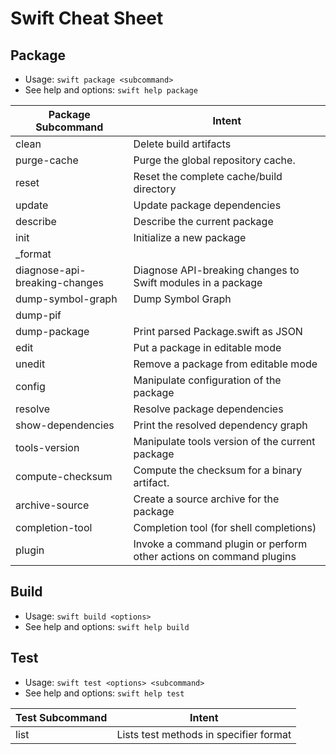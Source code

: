 # Swift Cheat Sheet

## Package

* Usage: `swift package <subcommand>`
* See help and options: `swift help package`

| Package Subcommand | Intent |
| - | - |
| clean | Delete build artifacts |
| purge-cache | Purge the global repository cache. |
| reset | Reset the complete cache/build directory |
| update | Update package dependencies |
| describe | Describe the current package |
| init | Initialize a new package |
| _format |  |
| diagnose-api-breaking-changes | Diagnose API-breaking changes to Swift modules in a package |
| dump-symbol-graph | Dump Symbol Graph |
| dump-pif | |
| dump-package | Print parsed Package.swift as JSON |
| edit |Put a package in editable mode|
| unedit |Remove a package from editable mode|
| config |Manipulate configuration of the package|
| resolve |Resolve package dependencies|
| show-dependencies |Print the resolved dependency graph|
| tools-version |Manipulate tools version of the current package|
| compute-checksum |Compute the checksum for a binary artifact.|
| archive-source |Create a source archive for the package|
| completion-tool |Completion tool (for shell completions)|
| plugin |Invoke a command plugin or perform other actions on command plugins |

## Build

* Usage: `swift build <options>`
* See help and options: `swift help build`

## Test

* Usage: `swift test <options> <subcommand>`
* See help and options: `swift help test`

| Test Subcommand | Intent |
| - | - |
| list | Lists test methods in specifier format |